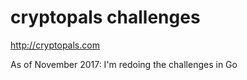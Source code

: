# cryptopals challenges
http://cryptopals.com

As of November 2017: I'm redoing the challenges in Go
